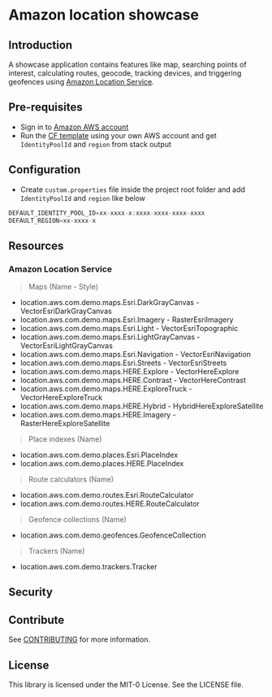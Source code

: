 # Amazon location showcase

## Introduction

A showcase application contains features like map, searching points of interest, calculating routes, geocode, tracking devices, and triggering geofences using [Amazon Location Service](https://docs.aws.amazon.com/location/latest/developerguide/welcome.html).


## Pre-requisites

- Sign in to [Amazon AWS account](https://aws.amazon.com/)
- Run the [CF template](https://us-west-2.console.aws.amazon.com/cloudformation/home?region=us-west-2#/stacks/create?stackName=amazon-location-resources-setup&templateURL=https://amazon-location-demo-resources.s3.amazonaws.com/location-services.yaml) using your own AWS account and get `IdentityPoolId` and `region` from stack output

## Configuration

- Create `custom.properties` file inside the project root folder and add `IdentityPoolId` and `region` like below

```javascript
DEFAULT_IDENTITY_POOL_ID=xx-xxxx-x:xxxx-xxxx-xxxx-xxxx
DEFAULT_REGION=xx-xxxx-x
```

## Resources
### Amazon Location Service
> Maps (Name - Style)
- location.aws.com.demo.maps.Esri.DarkGrayCanvas - VectorEsriDarkGrayCanvas
- location.aws.com.demo.maps.Esri.Imagery - RasterEsriImagery
- location.aws.com.demo.maps.Esri.Light - VectorEsriTopographic
- location.aws.com.demo.maps.Esri.LightGrayCanvas - VectorEsriLightGrayCanvas
- location.aws.com.demo.maps.Esri.Navigation - VectorEsriNavigation
- location.aws.com.demo.maps.Esri.Streets - VectorEsriStreets
- location.aws.com.demo.maps.HERE.Explore - VectorHereExplore
- location.aws.com.demo.maps.HERE.Contrast - VectorHereContrast
- location.aws.com.demo.maps.HERE.ExploreTruck - VectorHereExploreTruck
- location.aws.com.demo.maps.HERE.Hybrid - HybridHereExploreSatellite
- location.aws.com.demo.maps.HERE.Imagery - RasterHereExploreSatellite

> Place indexes (Name)
- location.aws.com.demo.places.Esri.PlaceIndex
- location.aws.com.demo.places.HERE.PlaceIndex

> Route calculators (Name)
- location.aws.com.demo.routes.Esri.RouteCalculator
- location.aws.com.demo.routes.HERE.RouteCalculator

> Geofence collections (Name)
- location.aws.com.demo.geofences.GeofenceCollection

> Trackers (Name)
- location.aws.com.demo.trackers.Tracker

## Security

## Contribute
See [CONTRIBUTING](CONTRIBUTING.md#security-issue-notifications) for more information.


## License

This library is licensed under the MIT-0 License. See the LICENSE file.

